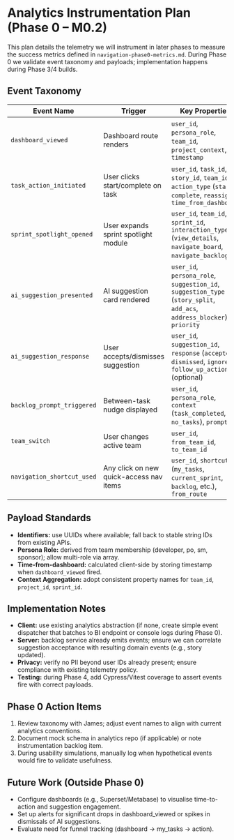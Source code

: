 # Analytics Instrumentation Plan (Phase 0 – M0.2)

This plan details the telemetry we will instrument in later phases to measure the success metrics defined in `navigation-phase0-metrics.md`. During Phase 0 we validate event taxonomy and payloads; implementation happens during Phase 3/4 builds.

## Event Taxonomy

| Event Name | Trigger | Key Properties | Notes |
| --- | --- | --- | --- |
| `dashboard_viewed` | Dashboard route renders | `user_id`, `persona_role`, `team_id`, `project_context`, `timestamp` | Fires once per load (debounce on route changes). |
| `task_action_initiated` | User clicks start/complete on task | `user_id`, `task_id`, `story_id`, `team_id`, `action_type` (`start`, `complete`, `reassign`), `time_from_dashboard` | Used to measure time-to-action (H1). |
| `sprint_spotlight_opened` | User expands sprint spotlight module | `user_id`, `team_id`, `sprint_id`, `interaction_type` (`view_details`, `navigate_board`, `navigate_backlog`) | Gauge engagement with new sprint module. |
| `ai_suggestion_presented` | AI suggestion card rendered | `user_id`, `persona_role`, `suggestion_id`, `suggestion_type` (`story_split`, `add_acs`, `address_blocker`), `priority` | |
| `ai_suggestion_response` | User accepts/dismisses suggestion | `user_id`, `suggestion_id`, `response` (`accepted`, `dismissed`, `ignored`), `follow_up_action` (optional) | Aggregated to satisfy H4. |
| `backlog_prompt_triggered` | Between-task nudge displayed | `user_id`, `persona_role`, `context` (`task_completed`, `no_tasks`), `prompt_id` | |
| `team_switch` | User changes active team | `user_id`, `from_team_id`, `to_team_id` | |
| `navigation_shortcut_used` | Any click on new quick-access nav items | `user_id`, `shortcut` (`my_tasks`, `current_sprint`, `backlog`, etc.), `from_route` | Indicator of nav adoption. |

## Payload Standards
- **Identifiers:** use UUIDs where available; fall back to stable string IDs from existing APIs.
- **Persona Role:** derived from team membership (developer, po, sm, sponsor); allow multi-role via array.
- **Time-from-dashboard:** calculated client-side by storing timestamp when `dashboard_viewed` fired.
- **Context Aggregation:** adopt consistent property names for `team_id`, `project_id`, `sprint_id`.

## Implementation Notes
- **Client:** use existing analytics abstraction (if none, create simple event dispatcher that batches to BI endpoint or console logs during Phase 0).
- **Server:** backlog service already emits events; ensure we can correlate suggestion acceptance with resulting domain events (e.g., story updated).
- **Privacy:** verify no PII beyond user IDs already present; ensure compliance with existing telemetry policy.
- **Testing:** during Phase 4, add Cypress/Vitest coverage to assert events fire with correct payloads.

## Phase 0 Action Items
1. Review taxonomy with James; adjust event names to align with current analytics conventions.
2. Document mock schema in analytics repo (if applicable) or note instrumentation backlog item.
3. During usability simulations, manually log when hypothetical events would fire to validate usefulness.

## Future Work (Outside Phase 0)
- Configure dashboards (e.g., Superset/Metabase) to visualise time-to-action and suggestion engagement.
- Set up alerts for significant drops in dashboard_viewed or spikes in dismissals of AI suggestions.
- Evaluate need for funnel tracking (dashboard → my_tasks → action).
